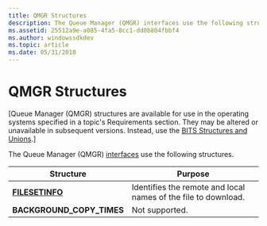 ```yaml
---
title: QMGR Structures
description: The Queue Manager (QMGR) interfaces use the following structures.
ms.assetid: 25512a9e-a085-4fa5-8cc1-dd0b804fbbf4
ms.author: windowssdkdev
ms.topic: article
ms.date: 05/31/2018
---
```


# QMGR Structures

\[Queue Manager (QMGR) structures are available for use in the operating systems specified in a topic's Requirements section. They may be altered or unavailable in subsequent versions. Instead, use the [BITS Structures and Unions](bits-c---structures-and-unions.md).\]

The Queue Manager (QMGR) [interfaces](qmgr-interfaces.md) use the following structures.



| Structure                                     | Purpose                                                                   |
|-----------------------------------------------|---------------------------------------------------------------------------|
| [**FILESETINFO**](/windows/desktop/api/Qmgr/ns-qmgr-_filesetinfo)<br/> | Identifies the remote and local names of the file to download.<br/> |
| **BACKGROUND\_COPY\_TIMES**<br/>        | Not supported.<br/>                                                 |



 

 

 





